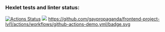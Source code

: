 ### Hexlet tests and linter status:
[![Actions Status](https://github.com/gaypropaganda/frontend-project-lvl1/workflows/hexlet-check/badge.svg)](https://github.com/gaypropaganda/frontend-project-lvl1/actions)
<a href="https://codeclimate.com/github/codeclimate/codeclimate/maintainability"><img src="https://api.codeclimate.com/v1/badges/a99a88d28ad37a79dbf6/maintainability" /></a>
https://github.com/gaypropaganda/frontend-project-lvl1/actions/workflows/github-actions-demo.yml/badge.svg
